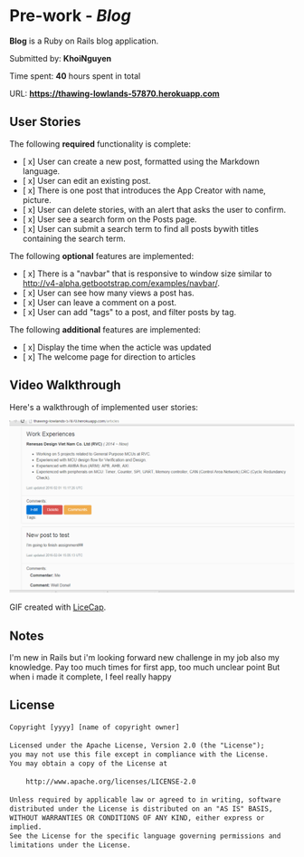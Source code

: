 # Pre-work - *Blog*



**Blog** is a Ruby on Rails blog application.

Submitted by: **KhoiNguyen**

Time spent: **40** hours spent in total

URL: **https://thawing-lowlands-57870.herokuapp.com**

## User Stories

The following **required** functionality is complete:

* [ x] User can create a new post, formatted using the Markdown language.
* [ x] User can edit an existing post.
* [ x] There is one post that introduces the App Creator with name, picture.
* [ x] User can delete stories, with an alert that asks the user to confirm.
* [ x] User see a search form on the Posts page.
* [ x] User can submit a search term to find all posts bywith titles containing the search term.

The following **optional** features are implemented:
* [ x] There is a "navbar" that is responsive to window size similar to http://v4-alpha.getbootstrap.com/examples/navbar/. 
* [ x] User can see how many views a post has. 
* [ x] User can leave a comment on a post.
* [ x] User can add "tags" to a post, and filter posts by tag. 

The following **additional** features are implemented:

- [ x] Display the time when the acticle was updated
- [ x] The welcome page for direction to articles


## Video Walkthrough 

Here's a walkthrough of implemented user stories:
 

![Video Walkthrough](walkthrough.gif)

GIF created with [LiceCap](http://www.cockos.com/licecap/).

## Notes

I'm new in Rails but i'm looking forward new challenge in my job also my knowledge. Pay too much times for first app, too much unclear point 
But when i made it complete, I feel really happy

## License

    Copyright [yyyy] [name of copyright owner]

    Licensed under the Apache License, Version 2.0 (the "License");
    you may not use this file except in compliance with the License.
    You may obtain a copy of the License at

        http://www.apache.org/licenses/LICENSE-2.0

    Unless required by applicable law or agreed to in writing, software
    distributed under the License is distributed on an "AS IS" BASIS,
    WITHOUT WARRANTIES OR CONDITIONS OF ANY KIND, either express or implied.
    See the License for the specific language governing permissions and
    limitations under the License.